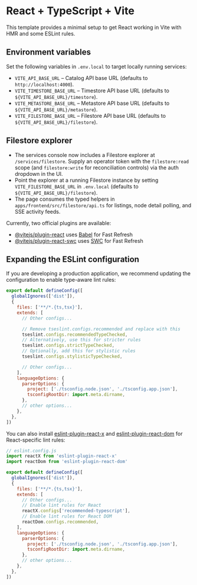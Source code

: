 # React + TypeScript + Vite

This template provides a minimal setup to get React working in Vite with HMR and some ESLint rules.

## Environment variables

Set the following variables in `.env.local` to target locally running services:

- `VITE_API_BASE_URL` – Catalog API base URL (defaults to `http://localhost:4000`).
- `VITE_TIMESTORE_BASE_URL` – Timestore API base URL (defaults to `${VITE_API_BASE_URL}/timestore`).
- `VITE_METASTORE_BASE_URL` – Metastore API base URL (defaults to `${VITE_API_BASE_URL}/metastore`).
- `VITE_FILESTORE_BASE_URL` – Filestore API base URL (defaults to `${VITE_API_BASE_URL}/filestore`).

## Filestore explorer

- The services console now includes a Filestore explorer at `/services/filestore`. Supply an operator token with the `filestore:read` scope (and `filestore:write` for reconciliation controls) via the auth dropdown in the UI.
- Point the explorer at a running Filestore instance by setting `VITE_FILESTORE_BASE_URL` in `.env.local` (defaults to `${VITE_API_BASE_URL}/filestore`).
- The page consumes the typed helpers in `apps/frontend/src/filestore/api.ts` for listings, node detail polling, and SSE activity feeds.

Currently, two official plugins are available:

- [@vitejs/plugin-react](https://github.com/vitejs/vite-plugin-react/blob/main/packages/plugin-react) uses [Babel](https://babeljs.io/) for Fast Refresh
- [@vitejs/plugin-react-swc](https://github.com/vitejs/vite-plugin-react/blob/main/packages/plugin-react-swc) uses [SWC](https://swc.rs/) for Fast Refresh

## Expanding the ESLint configuration

If you are developing a production application, we recommend updating the configuration to enable type-aware lint rules:

```js
export default defineConfig([
  globalIgnores(['dist']),
  {
    files: ['**/*.{ts,tsx}'],
    extends: [
      // Other configs...

      // Remove tseslint.configs.recommended and replace with this
      tseslint.configs.recommendedTypeChecked,
      // Alternatively, use this for stricter rules
      tseslint.configs.strictTypeChecked,
      // Optionally, add this for stylistic rules
      tseslint.configs.stylisticTypeChecked,

      // Other configs...
    ],
    languageOptions: {
      parserOptions: {
        project: ['./tsconfig.node.json', './tsconfig.app.json'],
        tsconfigRootDir: import.meta.dirname,
      },
      // other options...
    },
  },
])
```

You can also install [eslint-plugin-react-x](https://github.com/Rel1cx/eslint-react/tree/main/packages/plugins/eslint-plugin-react-x) and [eslint-plugin-react-dom](https://github.com/Rel1cx/eslint-react/tree/main/packages/plugins/eslint-plugin-react-dom) for React-specific lint rules:

```js
// eslint.config.js
import reactX from 'eslint-plugin-react-x'
import reactDom from 'eslint-plugin-react-dom'

export default defineConfig([
  globalIgnores(['dist']),
  {
    files: ['**/*.{ts,tsx}'],
    extends: [
      // Other configs...
      // Enable lint rules for React
      reactX.configs['recommended-typescript'],
      // Enable lint rules for React DOM
      reactDom.configs.recommended,
    ],
    languageOptions: {
      parserOptions: {
        project: ['./tsconfig.node.json', './tsconfig.app.json'],
        tsconfigRootDir: import.meta.dirname,
      },
      // other options...
    },
  },
])
```
